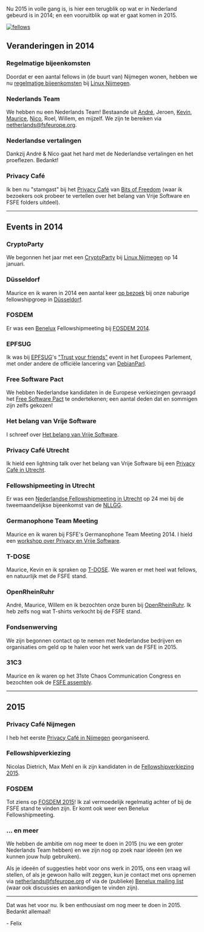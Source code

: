 <style scoped> img { max-width: 100%; } </style>

Nu 2015 in volle gang is, is hier een terugblik op wat er in Nederland
gebeurd is in 2014; en een vooruitblik op wat er gaat komen in 2015.

[![fellows]][fellows]

[fellows]: https://blogs.fsfe.org/flx/files/2014/11/t-dose-fellows.jpg

## Veranderingen in 2014

### Regelmatige bijeenkomsten

Doordat er een aantal fellows in (de buurt van) Nijmegen wonen, hebben
we nu [regelmatige bijeenkomsten][lugn] bij [Linux
Nijmegen](http://www.linuxnijmegen.nl).

[lugn]: https://blogs.fsfe.org/flx/2014/02/23/fsfe-mini-meeting-key-signing-party-elke-2e-dinsdag-van-de-maand-linux-nijmegen/

### Nederlands Team

We hebben nu een Nederlands Team!  Bestaande uit
[André](https://blogs.fsfe.org/ao), Jeroen,
[Kevin](https://blogs.fsfe.org/the_unconventional),
[Maurice](https://fsfe.org/about/team),
[Nico](http://nicorikken.eu/blog), Roel, Willem, en mijzelf.  We zijn
te bereiken via netherlands@fsfeurope.org.

### Nederlandse vertalingen

Dankzij André & Nico gaat het hard met de Nederlandse vertalingen en
het proeflezen.  Bedankt!

### Privacy Café

Ik ben nu "stamgast" bij het [Privacy Café](https://privacycafe.nl)
van [Bits of Freedom](https://bof.nl) (waar ik bezoekers ook probeer
te vertellen over het belang van Vrije Software en FSFE folders
uitdeel).

---

## Events in 2014

### CryptoParty

We begonnen het jaar met een [CryptoParty](https://cryptoparty.in) bij
[Linux Nijmegen](http://www.linuxnijmegen.nl) op 14 januari.

### Düsseldorf

Maurice en ik waren in 2014 een aantal keer [op bezoek][dussel] bij
onze naburige fellowshipgroep in
[Düsseldorf](https://wiki.fsfe.org/groups/Duesseldorf).

[dussel]: https://blogs.fsfe.org/flx/2014/01/30/visit-to-dusseldorf/

### FOSDEM

Er was een [Benelux](https://wiki.fsfe.org/groups/BNL)
Fellowshipmeeting bij [FOSDEM 2014](https://archive.fosdem.org/2014).

### EPFSUG

Ik was bij [EPFSUG](http://epfsug.eu)'s ["Trust your friends"][epfsug]
event in het Europees Parlement, met onder andere de officiële
lancering van [DebianParl](https://wiki.debian.org/DebianParl).

[epfsug]: http://epfsug.eu/content/trust-your-friends

### Free Software Pact

We hebben Nederlandse kandidaten in de Europese verkiezingen gevraagd
het [Free Software
Pact](https://fsfe.org/news/2014/news-20140528-01.html) te
ondertekenen; een aantal deden dat en sommigen zijn zelfs gekozen!

### Het belang van Vrije Software

I schreef over [Het belang van Vrije Software][imp].

[imp]: https://blogs.fsfe.org/flx/2014/05/07/het-belang-van-vrije-software/

### Privacy Café Utrecht

Ik hield een lightning talk over het belang van Vrije Software bij een
[Privacy Café in Utrecht][pcu].

[pcu]: https://blogs.fsfe.org/flx/2014/05/18/privacy-cafe-in-utrecht/

### Fellowshipmeeting in Utrecht

Er was een [Nederlandse Fellowshipmeeting in Utrecht][nllgg] op 24 mei
bij de tweemaandelijkse bijeenkomst van de
[NLLGG](http://www.nllgg.nl).

[nllgg]: https://blogs.fsfe.org/flx/2014/05/08/fellowshipmeeting-zaterdag-24-mei-2014-in-utrecht/

### Germanophone Team Meeting

Maurice en ik waren bij FSFE's Germanophone Team Meeting 2014.  I
hield een [workshop over Privacy en Vrije Software][workshop].

[workshop]: https://blogs.fsfe.org/flx/2014/07/01/workshop-on-privacy-and-free-software/

### T-DOSE

Maurice, Kevin en ik spraken op [T-DOSE][tdose].  We waren er met heel
wat fellows, en natuurlijk met de FSFE stand.

[tdose]: https://blogs.fsfe.org/flx/2014/11/09/t-dose/

### OpenRheinRuhr

André, Maurice, Willem en ik bezochten onze buren bij
[OpenRheinRuhr](http://openrheinruhr.de).  Ik heb zelfs nog wat
T-shirts verkocht bij de FSFE stand.

### Fondsenwerving

We zijn begonnen contact op te nemen met Nederlandse bedrijven en
organisaties om geld op te halen voor het werk van de FSFE in 2015.

### 31C3

Maurice en ik waren op het 31ste Chaos Communication Congress en
bezochten ook de [FSFE assembly][31c3].

[31c3]: https://blogs.fsfe.org/eal/2015/01/21/fsfes-assembly-at-chaos-communication-congress-31c3/

---

## 2015

### Privacy Café Nijmegen

I heb het eerste [Privacy Café in Nijmegen][pcnijm] georganiseerd.

[pcnijm]: https://blogs.fsfe.org/flx/2015/01/25/privacy-cafe-nijmegen/

### Fellowshipverkiezing

Nicolas Dietrich, Max Mehl en ik zijn kandidaten in de
[Fellowshipverkiezing
2015](https://wiki.fsfe.org/FellowshipElection_2015).

### FOSDEM

Tot ziens op [FOSDEM 2015](https://fosdem.org/2015/)!  Ik zal
vermoedelijk regelmatig achter of bij de FSFE stand te vinden zijn.
Er komt ook weer een Benelux Fellowshipmeeting.

### ... en meer

We hebben de ambitie om nog meer te doen in 2015 (nu we een groter
Nederlands Team hebben) en we zijn nog op zoek naar ideeën (en we
kunnen jouw hulp gebruiken).

Als je ideeën of suggesties hebt voor ons werk in 2015, ons een vraag
wil stellen, of als je gewoon hallo wilt zeggen, kun je contact met
ons opnemen via netherlands@fsfeurope.org of via de (publieke)
[Benelux mailing list][bnl] (waar ook discussies en aankondigen te
vinden zijn).

[bnl]: https://mail.fsfeurope.org/mailman/listinfo/fsfe-bnl

---

Dat was het voor nu.  Ik ben enthousiast om nog meer te doen in 2015.
Bedankt allemaal!

\- Felix

